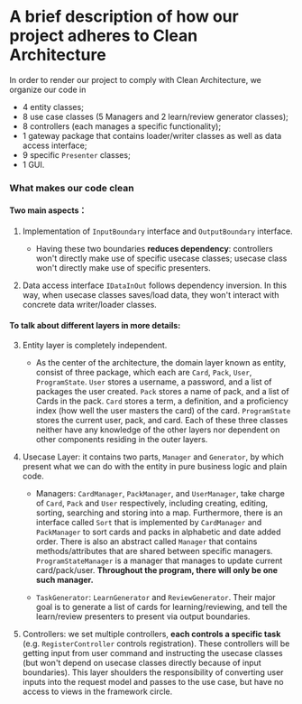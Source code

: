 # A brief description of how our project adheres to Clean Architecture


In order to render our project to comply with Clean Architecture, we organize our code in
- 4 entity classes;
- 8 use case classes (5 Managers and 2 learn/review generator classes);
- 8 controllers (each manages a specific functionality);
- 1 gateway package that contains loader/writer classes as well as data access interface;
- 9 specific `Presenter` classes;
- 1 GUI.

### What makes our code clean
#### Two main aspects：
1. Implementation of `InputBoundary` interface and `OutputBoundary` interface.
    - Having these two boundaries **reduces dependency**: controllers won't directly make use of specific usecase classes; usecase class won't directly make use of specific presenters.


2. Data access interface `IDataInOut` follows dependency inversion. In this way, when usecase classes saves/load data, they won't interact with concrete data writer/loader classes.

#### To talk about different layers in more details:
3. Entity layer is completely independent.

    - As the center of the architecture, the domain layer known as entity, consist of three package, which each are `Card`, `Pack`, `User`, `ProgramState`. `User` stores a username, a password, and a list of packages the user created. `Pack` stores a name of pack, and a list of Cards in the pack. `Card` stores a term, a definition, and a proficiency index (how well the user masters the card) of the card. `ProgramState` stores the current user, pack, and card. Each of these three classes neither have any knowledge of the other layers nor dependent on other components residing in the outer layers.


4. Usecase Layer: it contains two parts, `Manager` and `Generator`, by which present what we can do with the entity in pure business logic and plain code.
    - Managers: `CardManager`, `PackManager`, and `UserManager`, take charge of `Card`, `Pack` and `User` respectively, including creating, editing, sorting, searching and storing into a map. Furthermore, there is an interface called `Sort` that is implemented by `CardManager` and `PackManager` to sort cards and packs in alphabetic and date added order. There is also an abstract called `Manager` that contains methods/attributes that are shared between specific managers. `ProgramStateManager` is a manager that manages to update current card/pack/user. **Throughout the program, there will only be one such manager.**

    - `TaskGenerator`: `LearnGenerator` and `ReviewGenerator`. Their major goal is to generate a list of cards for learning/reviewing, and tell the learn/review presenters to present via output boundaries.


5. Controllers: we set multiple controllers, **each controls a specific task** (e.g. `RegisterController` controls registration). These controllers will be getting input from user command and instructing the usecase classes (but won't depend on usecase classes directly because of input boundaries). This layer shoulders the responsibility of converting user inputs into the request model and passes to the use case, but have no access to views in the framework circle.

